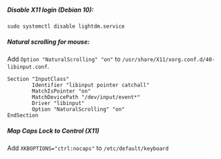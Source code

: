 ##### Disable X11 login (Debian 10):
```
sudo systemctl disable lightdm.service
```

##### Natural scrolling for mouse:

Add `Option "NaturalScrolling" "on"` to `/usr/share/X11/xorg.conf.d/40-libinput.conf`.

```
Section "InputClass"
        Identifier "libinput pointer catchall"
        MatchIsPointer "on"
        MatchDevicePath "/dev/input/event*"
        Driver "libinput"
        Option "NaturalScrolling" "on"
EndSection
```

##### Map Caps Lock to Control (X11)
Add `XKBOPTIONS="ctrl:nocaps"` to `/etc/default/keyboard`



